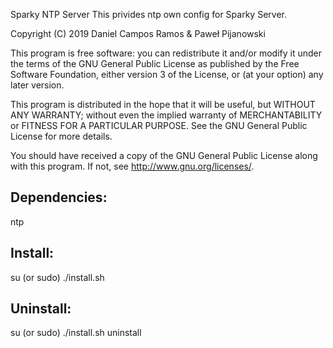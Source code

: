 Sparky NTP Server
This privides ntp own config for Sparky Server.

Copyright (C) 2019 Daniel Campos Ramos & Paweł Pijanowski

This program is free software: you can redistribute it and/or modify
it under the terms of the GNU General Public License as published by
the Free Software Foundation, either version 3 of the License, or
(at your option) any later version.

This program is distributed in the hope that it will be useful,
but WITHOUT ANY WARRANTY; without even the implied warranty of
MERCHANTABILITY or FITNESS FOR A PARTICULAR PURPOSE.  See the
GNU General Public License for more details.

You should have received a copy of the GNU General Public License
along with this program.  If not, see <http://www.gnu.org/licenses/>.

Dependencies:
-------------
ntp

Install:
-------------
su (or sudo) 
./install.sh

Uninstall:
-------------
su (or sudo)
./install.sh uninstall
